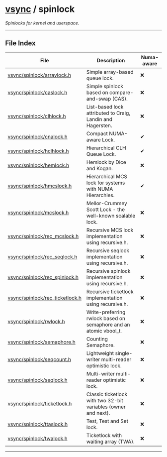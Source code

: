 #  [vsync](../README.md) / spinlock
_Spinlocks for kernel and userspace._ 

---
## File Index


| File|Description|Numa-aware|
| --- | --- | --- |
| [vsync/spinlock/arraylock.h](arraylock.h.md)|Simple array-based queue lock. | &#x274C; |
| [vsync/spinlock/caslock.h](caslock.h.md)|Simple spinlock based on compare-and-swap (CAS). | &#x274C; |
| [vsync/spinlock/clhlock.h](clhlock.h.md)|List-based lock attributed to Craig, Landin and Hagersten. | &#x274C; |
| [vsync/spinlock/cnalock.h](cnalock.h.md)|Compact NUMA-aware Lock. | &#x2714; |
| [vsync/spinlock/hclhlock.h](hclhlock.h.md)|Hierarchical CLH Queue Lock. | &#x2714; |
| [vsync/spinlock/hemlock.h](hemlock.h.md)|Hemlock by Dice and Kogan. | &#x274C; |
| [vsync/spinlock/hmcslock.h](hmcslock.h.md)|Hierarchical MCS lock for systems with NUMA Hierarchies. | &#x2714; |
| [vsync/spinlock/mcslock.h](mcslock.h.md)|Mellor-Crummey Scott Lock - the well-known scalable lock. | &#x274C; |
| [vsync/spinlock/rec_mcslock.h](rec_mcslock.h.md)|Recursive MCS lock implementation using recursive.h. | &#x274C; |
| [vsync/spinlock/rec_seqlock.h](rec_seqlock.h.md)|Recursive seqlock implementation using recursive.h. | &#x274C; |
| [vsync/spinlock/rec_spinlock.h](rec_spinlock.h.md)|Recursive spinlock implementation using recursive.h. | &#x274C; |
| [vsync/spinlock/rec_ticketlock.h](rec_ticketlock.h.md)|Recursive ticketlock implementation using recursive.h. | &#x274C; |
| [vsync/spinlock/rwlock.h](rwlock.h.md)|Write-preferring rwlock based on semaphore and an atomic vbool_t. | &#x274C; |
| [vsync/spinlock/semaphore.h](semaphore.h.md)|Counting Semaphore. | &#x274C; |
| [vsync/spinlock/seqcount.h](seqcount.h.md)|Lightweight single-writer multi-reader optimistic lock. | &#x274C; |
| [vsync/spinlock/seqlock.h](seqlock.h.md)|Multi-writer multi-reader optimistic lock. | &#x274C; |
| [vsync/spinlock/ticketlock.h](ticketlock.h.md)|Classic ticketlock with two 32-bit variables (owner and next). | &#x274C; |
| [vsync/spinlock/ttaslock.h](ttaslock.h.md)|Test, Test and Set lock. | &#x274C; |
| [vsync/spinlock/twalock.h](twalock.h.md)|Ticketlock with waiting array (TWA). | &#x274C; |


---
